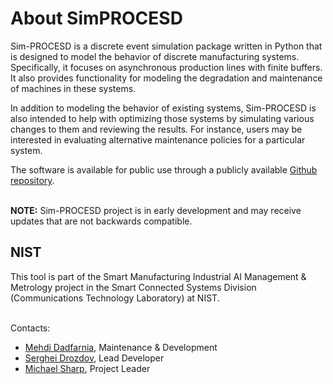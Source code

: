 # About SimPROCESD

Sim-PROCESD is a discrete event simulation package written in Python that is designed to model the behavior of discrete manufacturing systems. Specifically, it focuses on asynchronous production lines with finite buffers. It also provides functionality for modeling the degradation and maintenance of machines in these systems.

In addition to modeling the behavior of existing systems, Sim-PROCESD is also intended to help with optimizing those systems by simulating various changes to them and reviewing the results. For instance, users may be interested in evaluating alternative maintenance policies for a particular system.

The software is available for public use through a publicly available [Github repository](https://github.com/usnistgov/simprocesd).  

&nbsp;  
**NOTE:** Sim-PROCESD project is in early development and may receive updates that are not backwards compatible.

## NIST

This tool is part of the Smart Manufacturing Industrial AI Management & Metrology project in 
the Smart Connected Systems Division (Communications Technology Laboratory) at NIST.

&nbsp;  
Contacts:
- [Mehdi Dadfarnia](https://www.nist.gov/people/mehdi-dadfarnia), Maintenance & Development
- [Serghei Drozdov](https://www.nist.gov/people/serghei-drozdov), Lead Developer
- [Michael Sharp](https://www.nist.gov/people/michael-sharp), Project Leader
